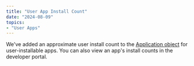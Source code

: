```yaml
---
title: "User App Install Count"
date: "2024-08-09"
topics:
- "User Apps"
---
```


We've added an approximate user install count to the [Application object](/docs/resources/application#application-object) for user-installable apps. You can also view an app's install counts in the developer portal.
